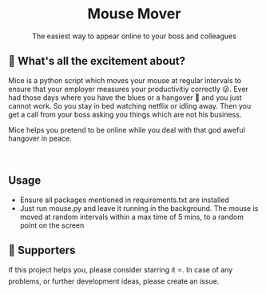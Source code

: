 <h1 align="center">Mouse Mover</h1>
<p align="center">The easiest way to appear online to your boss and colleagues</p>


## :hear_no_evil:  What's all the excitement about?  
Mice is a python script which moves your mouse at regular intervals to ensure that your employer measures your productivitiy correctly :stuck_out_tongue_winking_eye:. Ever had those days where you have the blues or a hangover :beers: and you just cannot work. So you stay in bed watching netflix or idling away. Then you get a call from your boss asking you things which are not his business. 

Mice helps you pretend to be online while you deal with that god aweful hangover in peace. <br/><br/><br/>

## Usage 
* Ensure all packages mentioned in requirements.txt are installed
* Just run mouse.py and leave it running in the background. The mouse is moved at random intervals within a max time of 5 mins, to a random point on the screen


## :clap:  Supporters
If this project helps you, please consider starring it :star:. In case of any problems, or further development ideas, please create an issue. 

